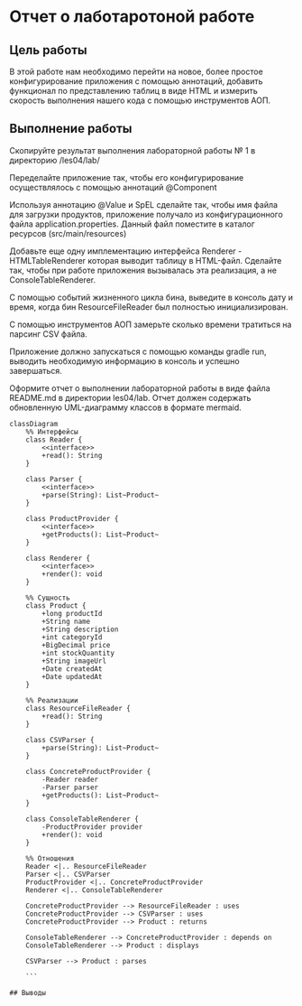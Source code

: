 # Отчет о лаботаротоной работе

## Цель работы
В этой работе нам необходимо перейти на новое, более простое конфигурирование приложения с помощью аннотаций, добавить функционал по представлению таблиц в виде HTML и измерить скорость выполнения нашего кода c помощью инструментов АОП.

## Выполнение работы

Скопируйте результат выполнения лабораторной работы № 1 в директорию /les04/lab/

Переделайте приложение так, чтобы его конфигурирование осуществлялось с помощью аннотаций @Component

Используя аннотацию @Value и SpEL сделайте так, чтобы имя файла для загрузки продуктов, приложение получало из конфигурационного файла application.properties. Данный файл поместите в каталог ресурсов (src/main/resources)

Добавьте еще одну имплементацию интерфейса Renderer - HTMLTableRenderer которая выводит таблицу в HTML-файл. Сделайте так, чтобы при работе приложения вызывалась эта реализация, а не ConsoleTableRenderer.

С помощью событий жизненного цикла бина, выведите в консоль дату и время, когда бин ResourceFileReader был полностью инициализирован.

С помощью инструментов AOП замерьте сколько времени тратиться на парсинг CSV файла.

Приложение должно запускаться с помощью команды gradle run, выводить необходимую информацию в консоль и успешно завершаться.

Оформите отчет о выполнении лабораторной работы в виде файла README.md в директории les04/lab. Отчет должен содержать обновленную UML-диаграмму классов в формате mermaid.

``` mermaid 
classDiagram
    %% Интерфейсы
    class Reader {
        <<interface>>
        +read(): String
    }

    class Parser {
        <<interface>>
        +parse(String): List~Product~
    }

    class ProductProvider {
        <<interface>>
        +getProducts(): List~Product~
    }

    class Renderer {
        <<interface>>
        +render(): void
    }

    %% Сущность
    class Product {
        +long productId
        +String name
        +String description
        +int categoryId
        +BigDecimal price
        +int stockQuantity
        +String imageUrl
        +Date createdAt
        +Date updatedAt
    }

    %% Реализации
    class ResourceFileReader {
        +read(): String
    }

    class CSVParser {
        +parse(String): List~Product~
    }

    class ConcreteProductProvider {
        -Reader reader
        -Parser parser
        +getProducts(): List~Product~
    }

    class ConsoleTableRenderer {
        -ProductProvider provider
        +render(): void
    }

    %% Отношения
    Reader <|.. ResourceFileReader
    Parser <|.. CSVParser
    ProductProvider <|.. ConcreteProductProvider
    Renderer <|.. ConsoleTableRenderer

    ConcreteProductProvider --> ResourceFileReader : uses
    ConcreteProductProvider --> CSVParser : uses
    ConcreteProductProvider --> Product : returns

    ConsoleTableRenderer --> ConcreteProductProvider : depends on
    ConsoleTableRenderer --> Product : displays

    CSVParser --> Product : parses

    ```

## Выводы
